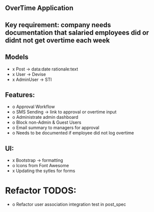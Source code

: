 ## OverTime Application

## Key requirement: company needs documentation that salaried employees did or didnt not get overtime each week

## Models
- x Post -> data:date rationale:text
- x User -> Devise
- x AdminUser -> STI

## Features:
- o Approval Workflow
- o SMS Sending -> link to approval or overtime input
- o Administrate admin dashboard
- o Block non-Admin & Guest Users
- o Email summary to managers for approval
- o Needs to be documented if employee did not log overtime

## UI:
- x Bootstrap -> formatting
- o Icons from Font Awesome
- x Updating the sytles for forms

# Refactor TODOS:
- o Refactor user association integration test in post_spec